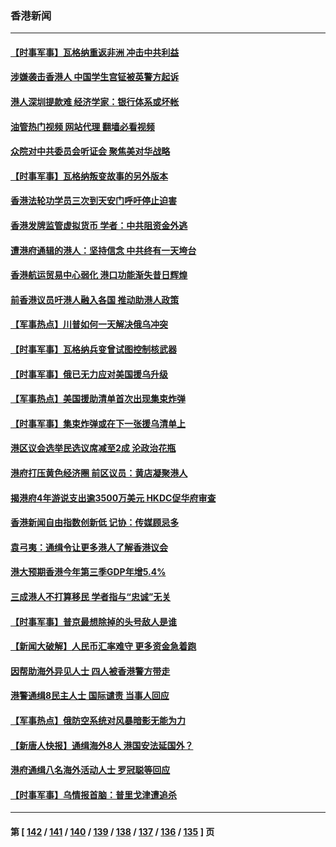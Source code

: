 ### 香港新闻
---
#### [【时事军事】瓦格纳重返非洲 冲击中共利益](../../pages/ncid1349362/n14040239.md?07241645) 
#### [涉嫌袭击香港人 中国学生宫钲被英警方起诉](../../pages/ncid1349362/n14040051.md?07241645) 
#### [港人深圳提款难 经济学家：银行体系或坏帐](../../pages/ncid1349362/n14038059.md?07241645) 
#### [油管热门视频 网站代理 翻墙必看视频](http://138.2.39.72:81/youtube.html?epic-marker?07241645)
#### [众院对中共委员会听证会 聚焦美对华战略](../../pages/ncid1349362/n14038798.md?07241645) 
#### [【时事军事】瓦格纳叛变故事的另外版本](../../pages/ncid1349362/n14038725.md?07241645) 
#### [香港法轮功学员三次到天安门呼吁停止迫害](../../pages/ncid1349362/n14038322.md?07241645) 
#### [香港发牌监管虚拟货币 学者：中共阻资金外逃](../../pages/ncid1349362/n14037917.md?07241645) 
#### [遭港府通辑的港人：坚持信念 中共终有一天垮台](../../pages/ncid1349362/n14037573.md?07241645) 
#### [香港航运贸易中心弱化 港口功能渐失昔日辉煌](../../pages/ncid1349362/n14037618.md?07241645) 
#### [前香港议员吁港人融入各国 推动助港人政策](../../pages/ncid1349362/n14037598.md?07241645) 
#### [【军事热点】川普如何一天解决俄乌冲突](../../pages/ncid1349362/n14036594.md?07241645) 
#### [【时事军事】瓦格纳兵变曾试图控制核武器](../../pages/ncid1349362/n14035212.md?07241645) 
#### [【时事军事】俄已无力应对美国援乌升级](../../pages/ncid1349362/n14033172.md?07241645) 
#### [【军事热点】美国援助清单首次出现集束炸弹](../../pages/ncid1349362/n14032422.md?07241645) 
#### [【时事军事】集束炸弹或在下一张援乌清单上](../../pages/ncid1349362/n14030549.md?07241645) 
#### [港区议会选举民选议席减至2成 沦政治花瓶](../../pages/ncid1349362/n14030262.md?07241645) 
#### [港府打压黄色经济圈 前区议员：黄店凝聚港人](../../pages/ncid1349362/n14030266.md?07241645) 
#### [揭港府4年游说支出逾3500万美元 HKDC促华府审查](../../pages/ncid1349362/n14030133.md?07241645) 
#### [香港新闻自由指数创新低 记协：传媒顾忌多](../../pages/ncid1349362/n14030122.md?07241645) 
#### [袁弓夷：通缉令让更多港人了解香港议会](../../pages/ncid1349362/n14029824.md?07241645) 
#### [港大预期香港今年第三季GDP年增5.4%](../../pages/ncid1349362/n14029971.md?07241645) 
#### [三成港人不打算移民 学者指与“忠诚”无关](../../pages/ncid1349362/n14029655.md?07241645) 
#### [【时事军事】普京最想除掉的头号敌人是谁](../../pages/ncid1349362/n14029750.md?07241645) 
#### [【新闻大破解】人民币汇率难守 更多资金急着跑](../../pages/ncid1349362/n14028961.md?07241645) 
#### [因帮助海外异见人士 四人被香港警方带走](../../pages/ncid1349362/n14028884.md?07241645) 
#### [港警通缉8民主人士 国际谴责 当事人回应](../../pages/ncid1349362/n14028124.md?07241645) 
#### [【军事热点】俄防空系统对风暴暗影无能为力](../../pages/ncid1349362/n14027879.md?07241645) 
#### [【新唐人快报】通缉海外8人 港国安法延国外？](../../pages/ncid1349362/n14027705.md?07241645) 
#### [港府通缉八名海外活动人士 罗冠聪等回应](../../pages/ncid1349362/n14027492.md?07241645) 
#### [【时事军事】乌情报首脑：普里戈津遭追杀](../../pages/ncid1349362/n14026506.md?07241645) 

---
#### 第 [ [142](./142.md?07241645) / [141](./141.md?07241645) / [140](./140.md?07241645) / [139](./139.md?07241645) / [138](./138.md?07241645) / [137](./137.md?07241645) / [136](./136.md?07241645) / [135](./135.md?07241645) ] 页
